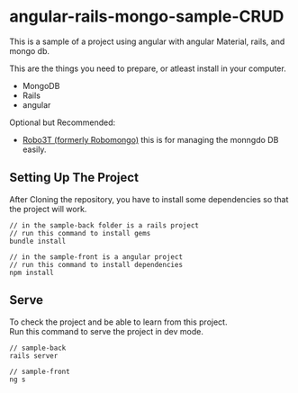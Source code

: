 # angular-rails-mongo-sample-CRUD
 This is a sample of a project using angular with angular Material, rails, and mongo db.

 This are the things you need to prepare, or atleast install in your computer.
  - MongoDB
  - Rails
  - angular

  Optional but Recommended:  
  - [Robo3T (formerly Robomongo)](https://robomongo.org/download) this is for managing the monngdo DB easily.

 ## Setting Up The Project
 After Cloning the repository, you have to install some dependencies so that the project will work.

 ```
// in the sample-back folder is a rails project
// run this command to install gems
bundle install
```

```
// in the sample-front is a angular project
// run this command to install dependencies
npm install
```

## Serve
To check the project and be able to learn from this project.  
Run this command to serve the project in dev mode.
```
// sample-back
rails server
```
```
// sample-front
ng s
```
